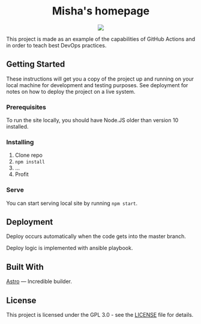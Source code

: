 <h1 align="center">
  Misha's homepage
</h1>

<p align="center">
  <a href="https://github.com/mishamyrt/myrt.co/actions?workflow=Quality%20assurance">
    <img src="https://github.com/mishamyrt/myrt.co/workflows/Quality%20assurance/badge.svg">
  </a>
</p>

This project is made as an example of the capabilities of GitHub Actions and in order to teach best DevOps practices.

## Getting Started

These instructions will get you a copy of the project up and running on your local machine for development and testing purposes. See deployment for notes on how to deploy the project on a live system.

### Prerequisites

To run the site locally, you should have Node.JS older than version 10 installed.

### Installing

1.  Clone repo
2.  `npm install`
3.  ...
4.  Profit

### Serve

You can start serving local site by running `npm start`.

## Deployment

Deploy occurs automatically when the code gets into the master branch.

Deploy logic is implemented with ansible playbook.

## Built With

[Astro](https://astro.build/) — Incredible builder.

## License

This project is licensed under the GPL 3.0 - see the [LICENSE](LICENSE) file for details.
